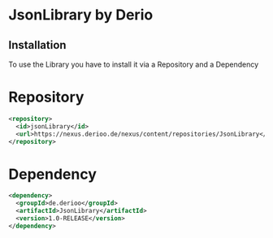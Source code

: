 
# JsonLibrary by Derio




## Installation

To use the Library you have to install it via a Repository and a Dependency

# Repository
  ```xml
  <repository>
    <id>jsonLibrary</id>
    <url>https://nexus.derioo.de/nexus/content/repositories/JsonLibrary</url>
  </repository>
```
#
# Dependency

```xml
<dependency>
  <groupId>de.derioo</groupId>
  <artifactId>JsonLibrary</artifactId>
  <version>1.0-RELEASE</version>
</dependency>
```

